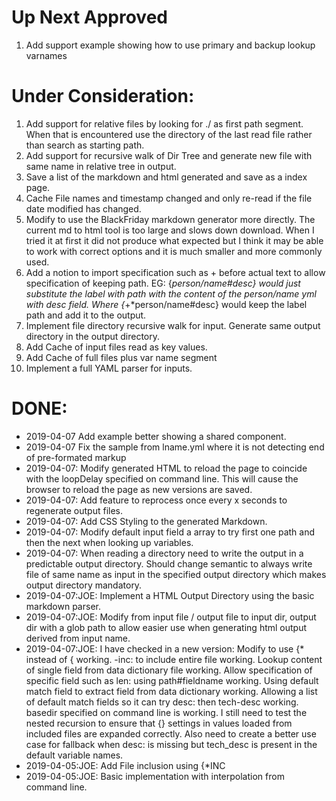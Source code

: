 # Up Next Approved

1. Add support example showing how to use primary and backup lookup varnames

   

# Under Consideration:

1. Add support for relative files by looking for ./ as first path segment.  When that is encountered use the  directory of the last read file rather than search as starting path.
2. Add support for recursive walk of Dir Tree and generate new file with same name in relative tree in output.
3. Save a list of the markdown and html generated and save as a index page.
4. Cache File names and timestamp changed and only re-read if the file date modified has changed.
5. Modify to use the BlackFriday markdown generator more directly.  The current md to html tool is too large and slows down download.    When I tried it at first it did not produce what expected but I think it may be able to work with correct options and it is much smaller and more commonly used. 
6. Add a notion to import specification such as + before actual text to allow specification of keeping path.   EG:  {*person/name#desc} would just substitute the label with path with the content of the person/name yml with desc field.  Where {*+*person/name#desc} would keep the label path and add it to the output.
7. Implement file directory recursive walk for input.  Generate same output directory in the output directory.
8. Add Cache of input files read as key values.
9. Add Cache of full files plus var name segment 
10. Implement a full YAML parser for inputs.



# DONE:

- 2019-04-07 Add example better showing a shared component.
- 2019-04-07 Fix the sample from lname.yml where it is not detecting end of pre-formated markup
- 2019-04-07: Modify generated HTML to reload the page to coincide with the loopDelay specified on command line.  This will cause the browser to reload the page as new versions are saved.
- 2019-04-07: Add feature to reprocess once every x seconds to regenerate output files. 
- 2019-04-07: Add CSS Styling to the generated Markdown.
- 2019-04-07: Modify default  input field a array to try first one path and then the next when looking up variables.
- 2019-04-07: When reading a directory need to write the output in a predictable output directory.  Should change semantic to always write file of same name as input in the specified output directory which makes output directory mandatory.
- 2019-04-07:JOE: Implement a HTML Output Directory using the basic markdown parser.
- 2019-04-07:JOE: Modify from input file / output file to input dir, output dir with a glob path to allow easier use when generating html output derived from input name.
- 2019-04-07:JOE: I have checked in a new version:   Modify to use {* instead of { working.   -inc: to include entire file working.   Lookup content of single field from data dictionary file working.   Allow specification of specific field such as len: using  path#fieldname working.    Using default match field to extract field from data dictionary working.   Allowing a list of default match fields so it can try desc: then tech-desc working.   basedir specified on command line is working. I still need to test the nested recursion to ensure that {} settings in values loaded from included files are expanded correctly.   Also need to create a better use case for fallback when desc: is missing but tech_desc is present in the default variable names.   
- 2019-04-05:JOE: Add File inclusion using {*INC
- 2019-04-05:JOE: Basic implementation with interpolation from command line.



